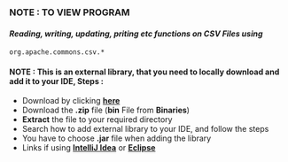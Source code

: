 ### NOTE : TO VIEW PROGRAM

#### *Reading, writing, updating, priting etc functions on CSV Files using*

    org.apache.commons.csv.*

#### NOTE : This is an external library, that you need to locally download and add it to your IDE, Steps :

* Download by clicking [**here**](https://commons.apache.org/proper/commons-csv/download_csv.cgi)
* Download the **.zip** file (**bin** File from **Binaries**)
* **Extract** the file to your required directory
* Search how to add external library to your IDE, and follow the steps
* You have to choose **.jar** file when adding the library
* Links if using [**IntelliJ Idea**](https://www.geeksforgeeks.org/how-to-add-external-jar-file-to-an-intellij-idea-project/) or [**Eclipse**](http://mathcenter.oxford.emory.edu/site/cs170/externalLib/)
